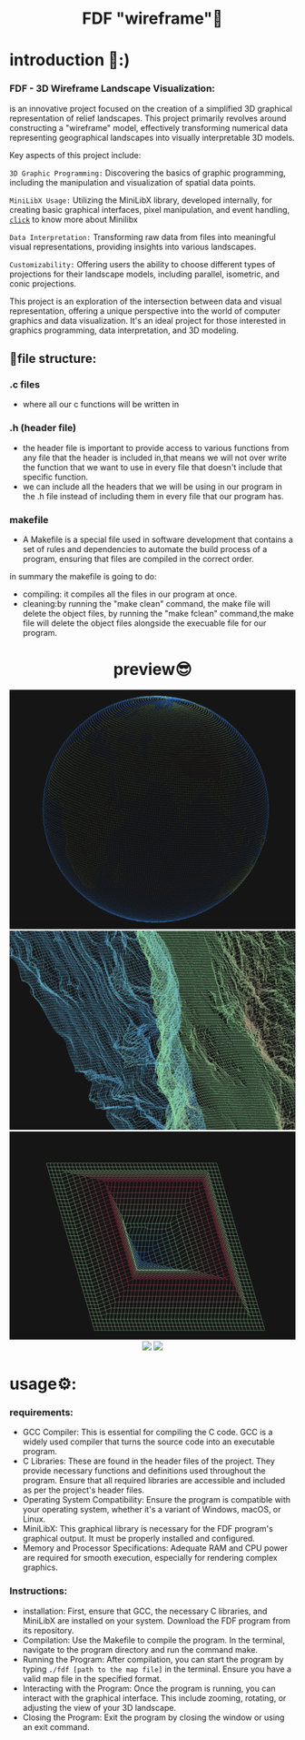 <h1 align="center">FDF "wireframe"🦾
</h1>


# introduction 🥸:)

### FDF - 3D Wireframe Landscape Visualization:

is an innovative project focused on the creation of a simplified 3D graphical representation of relief landscapes. This project primarily revolves around constructing a "wireframe" model, effectively transforming numerical data representing geographical landscapes into visually interpretable 3D models.

Key aspects of this project include:

`3D Graphic Programming:` Discovering the basics of graphic programming, including the manipulation and visualization of spatial data points.

`MiniLibX Usage:` Utilizing the MiniLibX library, developed internally, for creating basic graphical interfaces, pixel manipulation, and event handling,
[`click`](https://github.com/yazan-metax/minilibX) to know more about Minilibx

`Data Interpretation:` Transforming raw data from files into meaningful visual representations, providing insights into various landscapes.

`Customizability:` Offering users the ability to choose different types of projections for their landscape models, including parallel, isometric, and conic projections.

This project is an exploration of the intersection between data and visual representation, offering a unique perspective into the world of computer graphics and data visualization. It's an ideal project for those interested in graphics programming, data interpretation, and 3D modeling.

## 📂file structure:

### .c files 
- where all our c functions will be written in
### .h (header file)
- the header file is important to provide access to various functions from any file that the header is included in,that means we will not over write the function that we want to use in every file that doesn't include that specific function.
- we can include all the headers that we will be using in our program in the .h file instead of including them in every file that our program has.

### makefile
- A Makefile is a special file used in software development that contains a set of rules and dependencies to automate the build process of a program, ensuring that files are compiled in the correct order.

in summary the makefile is going to do:
- compiling: it compiles all the files in our program at once.
- cleaning:by running the "make clean" command, the make file will delete the object files, by running the "make fclean" command,the make file will delete the object files alongside the execuable file for our program.

<h1 align="center"> preview😎
</h1>
       
<p align="center">
  <img src="https://github.com/yazan-metax/FDF/blob/main/image/Screenshot%202024-01-15%20at%2002.27.32.png">
  <img src="https://github.com/yazan-metax/FDF/blob/main/image/art.png">
  <img src="https://github.com/yazan-metax/FDF/blob/main/image/pylone.png">
  <img src="https://github.com/yazan-metax/FDF/blob/main/image/art2.png">
  <img src="https://github.com/yazan-metax/FDF/blob/main/image/fract.png">
</p>

# usage⚙️:

### requirements:
- GCC Compiler: This is essential for compiling the C code. GCC is a widely used compiler that turns the source code into an executable program.
- C Libraries: These are found in the header files of the project. They provide necessary functions and definitions used throughout the program. Ensure that all required libraries are accessible and included as per the project's header files.
- Operating System Compatibility: Ensure the program is compatible with your operating system, whether it's a variant of Windows, macOS, or Linux.
- MiniLibX: This graphical library is necessary for the FDF program's graphical output. It must be properly installed and configured.
- Memory and Processor Specifications: Adequate RAM and CPU power are required for smooth execution, especially for rendering complex graphics.

### Instructions:

- installation: First, ensure that GCC, the necessary C libraries, and MiniLibX are installed on your system. Download the FDF program from its repository.
- Compilation: Use the Makefile to compile the program. In the terminal, navigate to the program directory and run the command make.
- Running the Program: After compilation, you can start the program by typing `./fdf [path to the map file]` in the terminal. Ensure you have a valid map file in the specified format.
- Interacting with the Program: Once the program is running, you can interact with the graphical interface. This include zooming, rotating, or adjusting the view of your 3D landscape.
- Closing the Program: Exit the program by closing the window or using an exit command.















